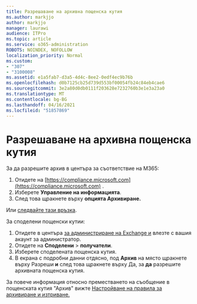 ```yaml
---
title: Разрешаване на архивна пощенска кутия
ms.author: markjjo
author: markjjo
manager: laurawi
audience: ITPro
ms.topic: article
ms.service: o365-administration
ROBOTS: NOINDEX, NOFOLLOW
localization_priority: Normal
ms.custom:
- "307"
- "3100008"
ms.assetid: e1a5fab7-d3a5-4d4c-8ee2-0edf4ec9b76b
ms.openlocfilehash: d0b7125cb25d739d553bf00054fb24c84eb4cae6
ms.sourcegitcommit: 3e2a80d0db0111f203628e7232760b3e1e3a23a0
ms.translationtype: MT
ms.contentlocale: bg-BG
ms.lasthandoff: 04/16/2021
ms.locfileid: "51857869"
---
```

# <a name="enable-an-archive-mailbox"></a>Разрешаване на архивна пощенска кутия

За да разрешите архив в центъра за съответствие на M365:

1. Отидете на [https://compliance.microsoft.com](https://compliance.microsoft.com) .
2. Изберете **Управление на информацията**.
3. След това щракнете върху **опцията Архивиране.**

Или [следвайте тази връзка](https://sip.compliance.microsoft.com/informationgovernance?viewid=archive).  

За споделени пощенски кутии:

1. Отидете в центъра [за администриране на Exchange и](https://outlook.office365.com/ecp) влезте с вашия акаунт за администратор.
2. Отидете на **Споделени**  >  **получатели**.
3. Изберете споделената пощенска кутия.
4. В екрана с подробни данни отдясно, под **Архив** на място щракнете върху Разреши **и** след това щракнете върху Да, за **да** разрешите архивната пощенска кутия.

За повече информация относно преместването на съобщение в пощенската кутия "Архив" вижте [Настройване на правила за архивиране и изтриване.](https://docs.microsoft.com//office365/securitycompliance/set-up-an-archive-and-deletion-policy-for-mailboxes)
